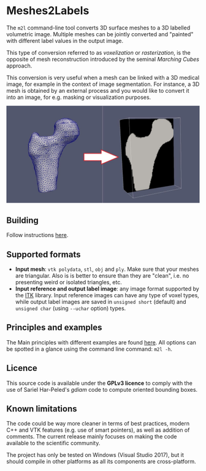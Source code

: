 # Meshes2Labels
The `m2l` command-line tool converts 3D surface meshes to a 3D labelled volumetric image. Multiple meshes can be jointly converted and "painted" with different label values in the output image.

This type of conversion referred to as _voxelization_ or _rasterization_, is the opposite of mesh reconstruction introduced by the seminal _Marching Cubes_ approach.

This conversion is very useful when a mesh can be linked with a 3D medical image, for example in the context of image segmentation. For instance, a 3D mesh is obtained by an external process and you would like to convert it into an image, for e.g. masking or visualization purposes.

![overview](pics/overview.jpg)

## Building

Follow instructions [here](building.md).

## Supported formats
* **Input mesh**: `vtk polydata`, `stl`, `obj` and `ply`. Make sure that your meshes are triangular. Also is is better to ensure than they are "clean", i.e. no presenting weird or isolated triangles, etc.
* **Input reference and output label image**: any image format supported by the [ITK](https://itk.org/) library. Input reference images can have any type of voxel types, while output label images are saved in `unsigned short` (default) and `unsigned char` (using `--uchar` option) types.

## Principles and examples

The Main principles with different examples are found [here](examples.md). All options can be spotted in a glance using the command line command: `m2l -h`.

## Licence

This source code is available under the **GPLv3 licence** to comply with the use of Sariel Har-Peled's _gdiam_ code to compute oriented bounding boxes.

## Known limitations

The code could be way more cleaner in terms of best practices, modern C++ and VTK features (e.g. use of smart pointers), as well as addition of comments. The current release mainly focuses on making the code available to the scientific community.

The project has only be tested on Windows (Visual Studio 2017), but it should compile in other platforms as all its components are cross-platform.